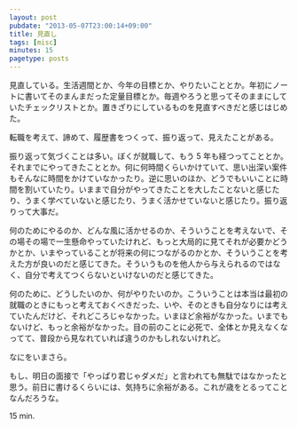 ```yaml
---
layout: post
pubdate: "2013-05-07T23:00:14+09:00"
title: 見直し
tags: [misc]
minutes: 15
pagetype: posts
---
```

見直している。生活週間とか、今年の目標とか、やりたいこととか。年初にノートに書いてそのまんまだった定量目標とか。毎週やろうと思ってそのままにしていたチェックリストとか。置きざりにしているものを見直すべきだと感じはじめた。

転職を考えて、諦めて、履歴書をつくって、振り返って、見えたことがある。

振り返って気づくことは多い。ぼくが就職して、もう 5 年も経つってこととか。それまでにやってきたこととか。何に何時間くらいかけていて、思い出深い案件もそんなに時間をかけていなかったり。逆に思いのほか、どうでもいいことに時間を割いていたり。いままで自分がやってきたことを大したことないと感じたり、うまく学べていないと感じたり、うまく活かせていないと感じたり。振り返りって大事だ。

何のためにやるのか、どんな風に活かせるのか、そういうことを考えないで、その場その場で一生懸命やっていたけれど、もっと大局的に見てそれが必要かどうかとか、いまやっていることが将来の何につながるのかとか、そういうことを考えた方が良いのだと感じてきた。そういうものを他人から与えられるのではなく、自分で考えてつくらないといけないのだと感じてきた。

何のために、どうしたいのか、何がやりたいのか。こういうことは本当は最初の就職のときにもっと考えておくべきだった、いや、そのときも自分なりには考えていたんだけど、それどころじゃなかった。いまほど余裕がなかった。いまでもないけど、もっと余裕がなかった。目の前のことに必死で、全体とか見えなくなってて、普段から見なれていれば違うのかもしれないけれど。

なにをいまさら。

もし、明日の面接で「やっぱり君じゃダメだ」と言われても無駄ではなかったと思う。前日に書けるくらいには、気持ちに余裕がある。これが歳をとるってことなんだろうな。

15 min.
